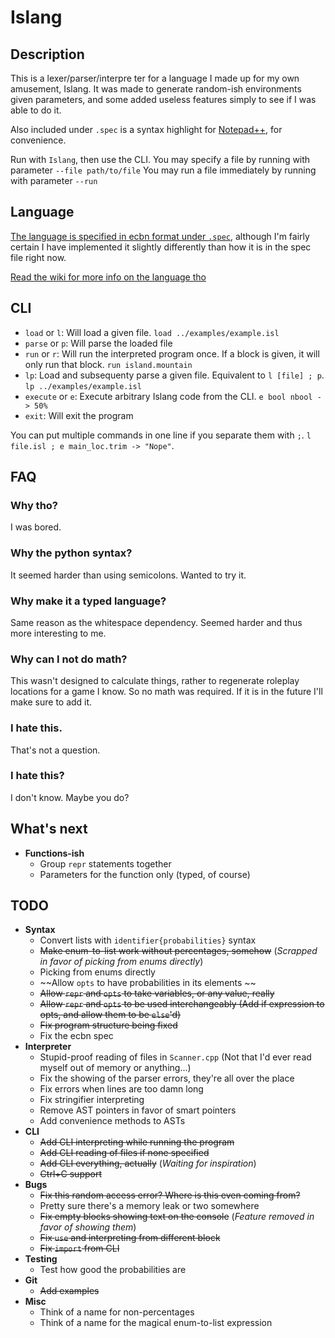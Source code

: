 # Islang

## Description

This is a lexer/parser/interpre ter for a language I made up for my own amusement, Islang. It was made to generate random-ish environments given parameters, and some added useless features simply to see if I was able to do it. 

Also included under `.spec` is a syntax highlight for [Notepad++](https://notepad-plus-plus.org/), for convenience. 

Run with `Islang`, then use the CLI.
You may specify a file by running with parameter `--file path/to/file`
You may run a file immediately by running with parameter `--run`

## Language

[The language is specified in ecbn format under `.spec`](https://github.com/Sergiovan/Islang/blob/master/.spec/spec.ebnf), although I'm fairly certain I have implemented it slightly differently than how it is in the spec file right now. 

[Read the wiki for more info on the language tho](https://github.com/Sergiovan/Islang/wiki)

## CLI
* `load` or `l`: Will load a given file. `load ../examples/example.isl`
* `parse` or `p`: Will parse the loaded file
* `run` or `r`: Will run the interpreted program once. If a block is given, it will only run that block. `run island.mountain`
* `lp`: Load and subsequenty parse a given file. Equivalent to `l [file] ; p`. `lp ../examples/example.isl` 
* `execute` or `e`: Execute arbitrary Islang code from the CLI. `e bool nbool -> 50%`
* `exit`: Will exit the program

You can put multiple commands in one line if you separate them with `;`. `l file.isl ; e main_loc.trim -> "Nope"`.

## FAQ

### Why tho?
I was bored.

### Why the python syntax?
It seemed harder than using semicolons. Wanted to try it.

### Why make it a typed language?
Same reason as the whitespace dependency. Seemed harder and thus more interesting to me.

### Why can I not do math?
This wasn't designed to calculate things, rather to regenerate roleplay locations for a game I know. So no math was required. If it is in the future I'll make sure to add it.

### I hate this.
That's not a question.

### I hate this?
I don't know. Maybe you do?

## What's next
- **Functions-ish**
  - Group `repr` statements together
  - Parameters for the function only (typed, of course)

## TODO
- **Syntax**
  - Convert lists with `identifier{probabilities}` syntax
  - ~~Make enum-to-list work without percentages, somehow~~ (*Scrapped in favor of picking from enums directly*)
  - Picking from enums directly
  - ~~Allow `opts` to have probabilities in its elements ~~
  - ~~Allow `repr` and `opts` to take variables, or any value, really~~
  - ~~Allow `repr` and `opts` to be used interchangeably (Add if expression to opts, and allow them to be `else`'d)~~
  - ~~Fix program structure being fixed~~
  - Fix the ecbn spec
- **Interpreter**
  - Stupid-proof reading of files in `Scanner.cpp` (Not that I'd ever read myself out of memory or anything...)
  - Fix the showing of the parser errors, they're all over the place
  - Fix errors when lines are too damn long
  - Fix stringifier interpreting
  - Remove AST pointers in favor of smart pointers
  - Add convenience methods to ASTs
- **CLI**
  - ~~Add CLI interpreting while running the program~~
  - ~~Add CLI reading of files if none specified~~
  - ~~Add CLI everything, actually~~ (*Waiting for inspiration*)
  - ~~Ctrl+C support~~
- **Bugs**
  - ~~Fix this random access error? Where is this even coming from?~~
  - Pretty sure there's a memory leak or two somewhere
  - ~~Fix empty blocks showing text on the console~~ (*Feature removed in favor of showing them*)
  - ~~Fix `use` and interpreting from different block~~
  - ~~Fix `import` from CLI~~
- **Testing**
  - Test how good the probabilities are
- **Git**
  - ~~Add examples~~
- **Misc**
  - Think of a name for non-percentages
  - Think of a name for the magical enum-to-list expression
